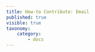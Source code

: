 ```yaml
---
title: How-to Contribute: Email
published: true
visible: true
taxonomy:
    category:
        - docs
---
```

